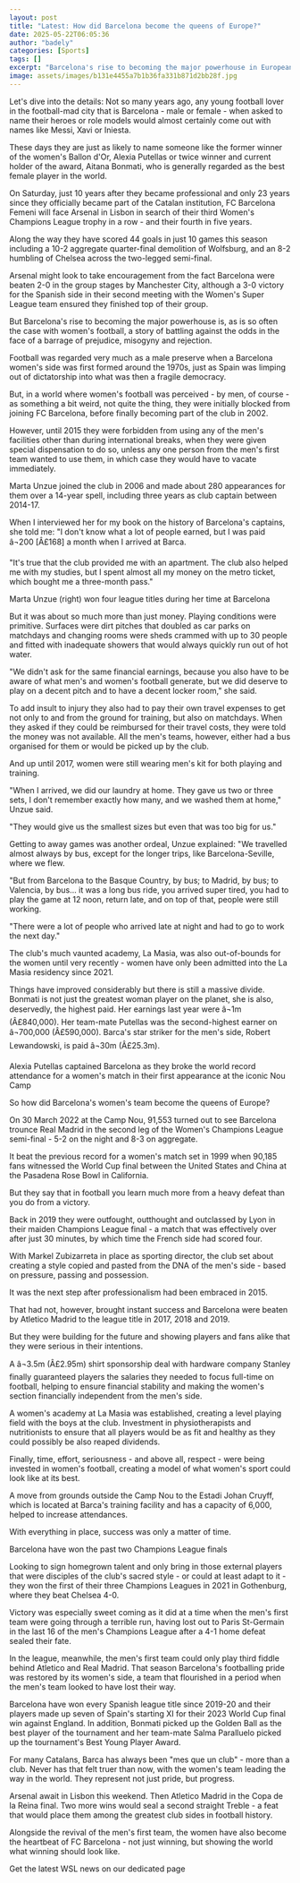 ```yaml
---
layout: post
title: "Latest: How did Barcelona become the queens of Europe?"
date: 2025-05-22T06:05:36
author: "badely"
categories: [Sports]
tags: []
excerpt: "Barcelona's rise to becoming the major powerhouse in European women's football is a story of battling against a barrage of prejudice, misogyny and rej"
image: assets/images/b131e4455a7b1b36fa331b871d2bb28f.jpg
---
```


Let's dive into the details: Not so many years ago, any young football lover in the football-mad city that is Barcelona - male or female - when asked to name their heroes or role models would almost certainly come out with names like Messi, Xavi or Iniesta.

These days they are just as likely to name someone like the former winner of the women's Ballon d'Or, Alexia Putellas or twice winner and current holder of the award, Aitana Bonmati, who is generally regarded as the best female player in the world.

On Saturday, just 10 years after they became professional and only 23 years since they officially became part of the Catalan institution, FC Barcelona Femeni will face Arsenal in Lisbon in search of their third Women's Champions League trophy in a row - and their fourth in five years.

Along the way they have scored 44 goals in just 10 games this season including a 10-2 aggregate quarter-final demolition of Wolfsburg, and an 8-2 humbling of Chelsea across the two-legged semi-final.

Arsenal might look to take encouragement from the fact Barcelona were beaten 2-0 in the group stages by Manchester City, although a 3-0 victory for the Spanish side in their second meeting with the Women's Super League team ensured they finished top of their group.

But Barcelona's rise to becoming the major powerhouse is, as is so often the case with women's football, a story of battling against the odds in the face of a barrage of prejudice, misogyny and rejection.

Football was regarded very much as a male preserve when a Barcelona women's side was first formed around the 1970s, just as Spain was limping out of dictatorship into what was then a fragile democracy.

But, in a world where women's football was perceived - by men, of course - as something a bit weird, not quite the thing, they were initially blocked from joining FC Barcelona, before finally becoming part of the club in 2002.

However, until 2015 they were forbidden from using any of the men's facilities other than during international breaks, when they were given special dispensation to do so, unless any one person from the men's first team wanted to use them, in which case they would have to vacate immediately.

Marta Unzue joined the club in 2006 and made about 280 appearances for them over a 14-year spell, including three years as club captain between 2014-17.

When I interviewed her for my book on the history of Barcelona's captains, she told me: "I don't know what a lot of people earned, but I was paid â¬200 [Â£168] a month when I arrived at Barca.

"It's true that the club provided me with an apartment. The club also helped me with my studies, but I spent almost all my money on the metro ticket, which bought me a three-month pass."

Marta Unzue (right) won four league titles during her time at Barcelona

But it was about so much more than just money. Playing conditions were primitive. Surfaces were dirt pitches that doubled as car parks on matchdays and changing rooms were sheds crammed with up to 30 people and fitted with inadequate showers that would always quickly run out of hot water.

"We didn't ask for the same financial earnings, because you also have to be aware of what men's and women's football generate, but we did deserve to play on a decent pitch and to have a decent locker room," she said.

To add insult to injury they also had to pay their own travel expenses to get not only to and from the ground for training, but also on matchdays. When they asked if they could be reimbursed for their travel costs, they were told the money was not available. All the men's teams, however, either had a bus organised for them or would be picked up by the club.

And up until 2017, women were still wearing men's kit for both playing and training.

"When I arrived, we did our laundry at home. They gave us two or three sets, I don't remember exactly how many, and we washed them at home," Unzue said.

"They would give us the smallest sizes but even that was too big for us."

Getting to away games was another ordeal, Unzue explained: "We travelled almost always by bus, except for the longer trips, like Barcelona-Seville, where we flew. 

"But from Barcelona to the Basque Country, by bus; to Madrid, by bus; to Valencia, by bus... it was a long bus ride, you arrived super tired, you had to play the game at 12 noon, return late, and on top of that, people were still working.

"There were a lot of people who arrived late at night and had to go to work the next day."

The club's much vaunted academy, La Masia, was also out-of-bounds for the women until very recently - women have only been admitted into the La Masia residency since 2021.

Things have improved considerably but there is still a massive divide. Bonmati is not just the greatest woman player on the planet, she is also, deservedly, the highest paid. Her earnings last year were â¬1m (Â£840,000). Her team-mate Putellas was the second-highest earner on â¬700,000 (Â£590,000). Barca's star striker for the men's side, Robert Lewandowski, is paid â¬30m (Â£25.3m).

Alexia Putellas captained Barcelona as they broke the world record attendance for a women's match in their first appearance at the iconic Nou Camp

So how did Barcelona's women's team become the queens of Europe?

On 30 March 2022 at the Camp Nou, 91,553 turned out to see Barcelona trounce Real Madrid in the second leg of the Women's Champions League semi-final - 5-2 on the night and 8-3 on aggregate. 

It beat the previous record for a women's match set in 1999 when 90,185 fans witnessed the World Cup final between the United States and China at the Pasadena Rose Bowl in California.

But they say that in football you learn much more from a heavy defeat than you do from a victory.

Back in 2019 they were outfought, outthought and outclassed by Lyon in their maiden Champions League final - a match that was effectively over after just 30 minutes, by which time the French side had scored four.

With Markel Zubizarreta in place as sporting director, the club set about creating a style copied and pasted from the DNA of the men's side - based on pressure, passing and possession.

It was the next step after professionalism had been embraced in 2015.

That had not, however, brought instant success and Barcelona were beaten by Atletico Madrid to the league title in 2017, 2018 and 2019.

But they were building for the future and showing players and fans alike that they were serious in their intentions.

A â¬3.5m (Â£2.95m) shirt sponsorship deal with hardware company Stanley finally guaranteed players the salaries they needed to focus full-time on football, helping to ensure financial stability and making the women's section financially independent from the men's side.

A women's academy at La Masia was established, creating a level playing field with the boys at the club. Investment in physiotherapists and nutritionists to ensure that all players would be as fit and healthy as they could possibly be also reaped dividends.

Finally, time, effort, seriousness - and above all, respect - were being invested in women's football, creating a model of what women's sport could look like at its best.

A move from grounds outside the Camp Nou to the Estadi Johan Cruyff, which is located at Barca's training facility and has a capacity of 6,000, helped to increase attendances. 

With everything in place, success was only a matter of time.

Barcelona have won the past two Champions League finals

Looking to sign homegrown talent and only bring in those external players that were disciples of the club's sacred style - or could at least adapt to it - they won the first of their three Champions Leagues in 2021 in Gothenburg, where they beat Chelsea 4-0.

Victory was especially sweet coming as it did at a time when the men's first team were going through a terrible run, having lost out to Paris St-Germain in the last 16 of the men's Champions League after a 4-1 home defeat sealed their fate.

In the league, meanwhile, the men's first team could only play third fiddle behind Atletico and Real Madrid. That season Barcelona's footballing pride was restored by its women's side, a team that flourished in a period when the men's team looked to have lost their way.

Barcelona have won every Spanish league title since 2019-20 and their players made up seven of Spain's starting XI for their 2023 World Cup final win against England. In addition, Bonmati picked up the Golden Ball as the best player of the tournament and her team-mate Salma Paralluelo picked up the tournament's Best Young Player Award.

For many Catalans, Barca has always been "mes que un club" - more than a club. Never has that felt truer than now, with the women's team leading the way in the world. They represent not just pride, but progress.

Arsenal await in Lisbon this weekend. Then Atletico Madrid in the Copa de la Reina final. Two more wins would seal a second straight Treble - a feat that would place them among the greatest club sides in football history.

Alongside the revival of the men's first team, the women have also become the heartbeat of FC Barcelona - not just winning, but showing the world what winning should look like.

Get the latest WSL news on our dedicated page

